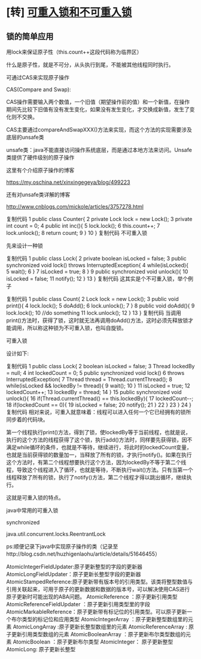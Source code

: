 # [转] [可重入锁和不可重入锁](https://www.cnblogs.com/dj3839/p/6580765.html)

## 锁的简单应用

用lock来保证原子性（this.count++这段代码称为临界区）

什么是原子性，就是不可分，从头执行到尾，不能被其他线程同时执行。

可通过CAS来实现原子操作

CAS(Compare and Swap):

CAS操作需要输入两个数值，一个旧值（期望操作前的值）和一个新值，在操作期间先比较下旧值有没有发生变化，如果没有发生变化，才交换成新值，发生了变化则不交换。

CAS主要通过compareAndSwapXXX()方法来实现，而这个方法的实现需要涉及底层的unsafe类

unsafe类：java不能直接访问操作系统底层，而是通过本地方法来访问。Unsafe类提供了硬件级别的原子操作

这里有个介绍原子操作的博客

https://my.oschina.net/xinxingegeya/blog/499223

还有对unsafe类详解的博客

http://www.cnblogs.com/mickole/articles/3757278.html

 

复制代码
 1 public class Counter{
 2     private Lock lock = new Lock();
 3     private int count = 0;
 4     public int inc(){
 5         lock.lock();
 6         this.count++;
 7         lock.unlock();
 8         return count;
 9     }
10 }
复制代码
不可重入锁

先来设计一种锁

复制代码
 1 public class Lock{
 2     private boolean isLocked = false;
 3     public synchronized void lock() throws InterruptedException{
 4         while(isLocked){    
 5             wait();
 6         }
 7         isLocked = true;
 8     }
 9     public synchronized void unlock(){
10         isLocked = false;
11         notify();
12     }
13 }
复制代码
这其实是个不可重入锁，举个例子

复制代码
 1 public class Count{
 2     Lock lock = new Lock();
 3     public void print(){
 4         lock.lock();
 5         doAdd();
 6         lock.unlock();
 7     }
 8     public void doAdd(){
 9         lock.lock();
10         //do something
11         lock.unlock();
12     }
13 }
复制代码
当调用print()方法时，获得了锁，这时就无法再调用doAdd()方法，这时必须先释放锁才能调用，所以称这种锁为不可重入锁，也叫自旋锁。

可重入锁

设计如下:

复制代码
 1 public class Lock{
 2     boolean isLocked = false;
 3     Thread  lockedBy = null;
 4     int lockedCount = 0;
 5     public synchronized void lock()
 6             throws InterruptedException{
 7         Thread thread = Thread.currentThread();
 8         while(isLocked && lockedBy != thread){
 9             wait();
10         }
11         isLocked = true;
12         lockedCount++;
13         lockedBy = thread;
14     }
15     public synchronized void unlock(){
16         if(Thread.currentThread() == this.lockedBy){
17             lockedCount--;
18             if(lockedCount == 0){
19                 isLocked = false;
20                 notify();
21             }
22         }
23     }
24 }
复制代码
相对来说，可重入就意味着：线程可以进入任何一个它已经拥有的锁所同步着的代码块。

第一个线程执行print()方法，得到了锁，使lockedBy等于当前线程，也就是说，执行的这个方法的线程获得了这个锁，执行add()方法时，同样要先获得锁，因不满足while循环的条件，也就是不等待，继续进行，将此时的lockedCount变量，也就是当前获得锁的数量加一，当释放了所有的锁，才执行notify()。如果在执行这个方法时，有第二个线程想要执行这个方法，因为lockedBy不等于第二个线程，导致这个线程进入了循环，也就是等待，不断执行wait()方法。只有当第一个线程释放了所有的锁，执行了notify()方法，第二个线程才得以跳出循环，继续执行。

这就是可重入锁的特点。

java中常用的可重入锁

synchronized

java.util.concurrent.locks.ReentrantLock

ps:顺便记录下java中实现原子操作的类（记录至http://blog.csdn.net/huzhigenlaohu/article/details/51646455）

AtomicIntegerFieldUpdater:原子更新整型的字段的更新器
AtomicLongFieldUpdater：原子更新长整型字段的更新器
AtomicStampedReference:原子更新带有版本号的引用类型。该类将整型数值与引用关联起来，可用于原子的更新数据和数据的版本号，可以解决使用CAS进行原子更新时可能出现的ABA问题。
AtomicReference ：原子更新引用类型
AtomicReferenceFieldUpdater ：原子更新引用类型里的字段
AtomicMarkableReference：原子更新带有标记位的引用类型。可以原子更新一个布尔类型的标记位和应用类型
AtomicIntegerArray ：原子更新整型数组里的元素
AtomicLongArray :原子更新长整型数组里的元素
AtomicReferenceArray : 原子更新引用类型数组的元素
AtomicBooleanArray ：原子更新布尔类型数组的元素
AtomicBoolean ：原子更新布尔类型
AtomicInteger： 原子更新整型
AtomicLong: 原子更新长整型